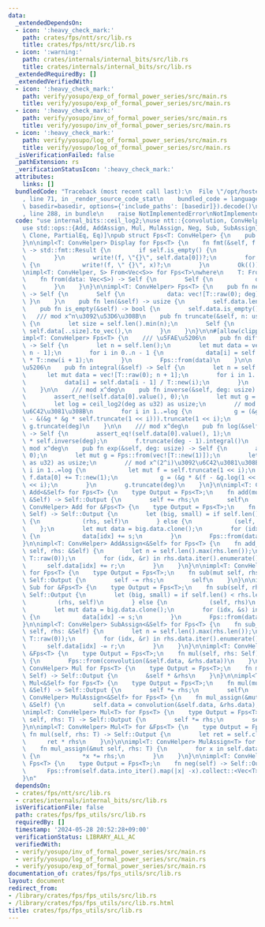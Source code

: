 ```yaml
---
data:
  _extendedDependsOn:
  - icon: ':heavy_check_mark:'
    path: crates/fps/ntt/src/lib.rs
    title: crates/fps/ntt/src/lib.rs
  - icon: ':warning:'
    path: crates/internals/internal_bits/src/lib.rs
    title: crates/internals/internal_bits/src/lib.rs
  _extendedRequiredBy: []
  _extendedVerifiedWith:
  - icon: ':heavy_check_mark:'
    path: verify/yosupo/exp_of_formal_power_series/src/main.rs
    title: verify/yosupo/exp_of_formal_power_series/src/main.rs
  - icon: ':heavy_check_mark:'
    path: verify/yosupo/inv_of_formal_power_series/src/main.rs
    title: verify/yosupo/inv_of_formal_power_series/src/main.rs
  - icon: ':heavy_check_mark:'
    path: verify/yosupo/log_of_formal_power_series/src/main.rs
    title: verify/yosupo/log_of_formal_power_series/src/main.rs
  _isVerificationFailed: false
  _pathExtension: rs
  _verificationStatusIcon: ':heavy_check_mark:'
  attributes:
    links: []
  bundledCode: "Traceback (most recent call last):\n  File \"/opt/hostedtoolcache/Python/3.10.14/x64/lib/python3.10/site-packages/onlinejudge_verify/documentation/build.py\"\
    , line 71, in _render_source_code_stat\n    bundled_code = language.bundle(stat.path,\
    \ basedir=basedir, options={'include_paths': [basedir]}).decode()\n  File \"/opt/hostedtoolcache/Python/3.10.14/x64/lib/python3.10/site-packages/onlinejudge_verify/languages/rust.py\"\
    , line 288, in bundle\n    raise NotImplementedError\nNotImplementedError\n"
  code: "use internal_bits::ceil_log2;\nuse ntt::{convolution, ConvHelper};\nuse std::fmt::Display;\n\
    use std::ops::{Add, AddAssign, Mul, MulAssign, Neg, Sub, SubAssign};\n\n#[derive(Debug,\
    \ Clone, PartialEq, Eq)]\npub struct Fps<T: ConvHelper> {\n    pub data: Vec<T>,\n\
    }\n\nimpl<T: ConvHelper> Display for Fps<T> {\n    fn fmt(&self, f: &mut std::fmt::Formatter<'_>)\
    \ -> std::fmt::Result {\n        if self.is_empty() {\n            return Ok(());\n\
    \        }\n        write!(f, \"{}\", self.data[0])?;\n        for x in self.data.iter().skip(1)\
    \ {\n            write!(f, \" {}\", x)?;\n        }\n        Ok(())\n    }\n}\n\
    \nimpl<T: ConvHelper, S> From<Vec<S>> for Fps<T>\nwhere\n    T: From<S>,\n{\n\
    \    fn from(data: Vec<S>) -> Self {\n        Self {\n            data: data.into_iter().map(T::from).collect(),\n\
    \        }\n    }\n}\n\nimpl<T: ConvHelper> Fps<T> {\n    pub fn new(deg: usize)\
    \ -> Self {\n        Self {\n            data: vec![T::raw(0); deg],\n       \
    \ }\n    }\n    pub fn len(&self) -> usize {\n        self.data.len()\n    }\n\
    \    pub fn is_empty(&self) -> bool {\n        self.data.is_empty()\n    }\n \
    \   /// mod x^n\u3092\u53D6\u308B\n    pub fn truncate(&self, n: usize) -> Self\
    \ {\n        let size = self.len().min(n);\n        Self {\n            data:\
    \ self.data[..size].to_vec(),\n        }\n    }\n}\n\n#[allow(clippy::needless_range_loop)]\n\
    impl<T: ConvHelper> Fps<T> {\n    /// \u5FAE\u5206\n    pub fn differential(&self)\
    \ -> Self {\n        let n = self.len();\n        let mut data = vec![T::raw(0);\
    \ n - 1];\n        for i in 0..n - 1 {\n            data[i] = self.data[i + 1]\
    \ * T::new(i + 1);\n        }\n        Fps::from(data)\n    }\n\n    /// \u7A4D\
    \u5206\n    pub fn integral(&self) -> Self {\n        let n = self.len();\n  \
    \      let mut data = vec![T::raw(0); n + 1];\n        for i in 1..n + 1 {\n \
    \           data[i] = self.data[i - 1] / T::new(i);\n        }\n        Fps::from(data)\n\
    \    }\n\n    /// mod x^deg\n    pub fn inverse(&self, deg: usize) -> Self {\n\
    \        assert_ne!(self.data[0].value(), 0);\n        let mut g = Fps::from(vec![self.data[0].inv()]);\n\
    \        let log = ceil_log2(deg as u32) as usize;\n        // mod x^(2^i)\u3092\
    \u6C42\u3081\u308B\n        for i in 1..=log {\n            g = (&g * T::new(2)\
    \ - &(&g * &g * self.truncate(1 << i))).truncate(1 << i);\n        }\n       \
    \ g.truncate(deg)\n    }\n\n    /// mod x^deg\n    pub fn log(&self, deg: usize)\
    \ -> Self {\n        assert_eq!(self.data[0].value(), 1);\n        let f = self.differential()\
    \ * self.inverse(deg);\n        f.truncate(deg - 1).integral()\n    }\n\n    ///\
    \ mod x^deg\n    pub fn exp(&self, deg: usize) -> Self {\n        assert_eq!(self.data[0].value(),\
    \ 0);\n        let mut g = Fps::from(vec![T::new(1)]);\n        let log = ceil_log2(deg\
    \ as u32) as usize;\n        // mod x^(2^i)\u3092\u6C42\u3081\u308B\n        for\
    \ i in 1..=log {\n            let mut f = self.truncate(1 << i);\n           \
    \ f.data[0] += T::new(1);\n            g = (&g * &(f - &g.log(1 << i))).truncate(1\
    \ << i);\n        }\n        g.truncate(deg)\n    }\n}\n\nimpl<T: ConvHelper>\
    \ Add<&Self> for Fps<T> {\n    type Output = Fps<T>;\n    fn add(mut self, rhs:\
    \ &Self) -> Self::Output {\n        self += rhs;\n        self\n    }\n}\n\nimpl<T:\
    \ ConvHelper> Add for &Fps<T> {\n    type Output = Fps<T>;\n    fn add(self, rhs:\
    \ Self) -> Self::Output {\n        let (big, small) = if self.len() < rhs.len()\
    \ {\n            (rhs, self)\n        } else {\n            (self, rhs)\n    \
    \    };\n        let mut data = big.data.clone();\n        for (idx, &s) in small.data.iter().enumerate()\
    \ {\n            data[idx] += s;\n        }\n        Fps::from(data)\n    }\n\
    }\n\nimpl<T: ConvHelper> AddAssign<&Self> for Fps<T> {\n    fn add_assign(&mut\
    \ self, rhs: &Self) {\n        let n = self.len().max(rhs.len());\n        self.data.resize(n,\
    \ T::raw(0));\n        for (idx, &r) in rhs.data.iter().enumerate() {\n      \
    \      self.data[idx] += r;\n        }\n    }\n}\n\nimpl<T: ConvHelper> Sub<&Self>\
    \ for Fps<T> {\n    type Output = Fps<T>;\n    fn sub(mut self, rhs: &Self) ->\
    \ Self::Output {\n        self -= rhs;\n        self\n    }\n}\n\nimpl<T: ConvHelper>\
    \ Sub for &Fps<T> {\n    type Output = Fps<T>;\n    fn sub(self, rhs: Self) ->\
    \ Self::Output {\n        let (big, small) = if self.len() < rhs.len() {\n   \
    \         (rhs, self)\n        } else {\n            (self, rhs)\n        };\n\
    \        let mut data = big.data.clone();\n        for (idx, &s) in small.data.iter().enumerate()\
    \ {\n            data[idx] -= s;\n        }\n        Fps::from(data)\n    }\n\
    }\n\nimpl<T: ConvHelper> SubAssign<&Self> for Fps<T> {\n    fn sub_assign(&mut\
    \ self, rhs: &Self) {\n        let n = self.len().max(rhs.len());\n        self.data.resize(n,\
    \ T::raw(0));\n        for (idx, &r) in rhs.data.iter().enumerate() {\n      \
    \      self.data[idx] -= r;\n        }\n    }\n}\n\nimpl<T: ConvHelper> Mul for\
    \ &Fps<T> {\n    type Output = Fps<T>;\n    fn mul(self, rhs: Self) -> Self::Output\
    \ {\n        Fps::from(convolution(&self.data, &rhs.data))\n    }\n}\n\nimpl<T:\
    \ ConvHelper> Mul for Fps<T> {\n    type Output = Fps<T>;\n    fn mul(self, rhs:\
    \ Self) -> Self::Output {\n        &self * &rhs\n    }\n}\n\nimpl<T: ConvHelper>\
    \ Mul<&Self> for Fps<T> {\n    type Output = Fps<T>;\n    fn mul(mut self, rhs:\
    \ &Self) -> Self::Output {\n        self *= rhs;\n        self\n    }\n}\n\nimpl<T:\
    \ ConvHelper> MulAssign<&Self> for Fps<T> {\n    fn mul_assign(&mut self, rhs:\
    \ &Self) {\n        self.data = convolution(&self.data, &rhs.data);\n    }\n}\n\
    \nimpl<T: ConvHelper> Mul<T> for Fps<T> {\n    type Output = Fps<T>;\n    fn mul(mut\
    \ self, rhs: T) -> Self::Output {\n        self *= rhs;\n        self\n    }\n\
    }\n\nimpl<T: ConvHelper> Mul<T> for &Fps<T> {\n    type Output = Fps<T>;\n   \
    \ fn mul(self, rhs: T) -> Self::Output {\n        let ret = self.clone();\n  \
    \      ret * rhs\n    }\n}\n\nimpl<T: ConvHelper> MulAssign<T> for Fps<T> {\n\
    \    fn mul_assign(&mut self, rhs: T) {\n        for x in self.data.iter_mut()\
    \ {\n            *x *= rhs;\n        }\n    }\n}\n\nimpl<T: ConvHelper> Neg for\
    \ Fps<T> {\n    type Output = Fps<T>;\n    fn neg(self) -> Self::Output {\n  \
    \      Fps::from(self.data.into_iter().map(|x| -x).collect::<Vec<T>>())\n    }\n\
    }\n"
  dependsOn:
  - crates/fps/ntt/src/lib.rs
  - crates/internals/internal_bits/src/lib.rs
  isVerificationFile: false
  path: crates/fps/fps_utils/src/lib.rs
  requiredBy: []
  timestamp: '2024-05-28 20:52:28+09:00'
  verificationStatus: LIBRARY_ALL_AC
  verifiedWith:
  - verify/yosupo/inv_of_formal_power_series/src/main.rs
  - verify/yosupo/log_of_formal_power_series/src/main.rs
  - verify/yosupo/exp_of_formal_power_series/src/main.rs
documentation_of: crates/fps/fps_utils/src/lib.rs
layout: document
redirect_from:
- /library/crates/fps/fps_utils/src/lib.rs
- /library/crates/fps/fps_utils/src/lib.rs.html
title: crates/fps/fps_utils/src/lib.rs
---
```

